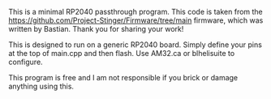 This is a minimal RP2040 passthrough program. This code is taken from the https://github.com/Project-Stinger/Firmware/tree/main firmware, which was written by Bastian. Thank you for sharing your work!

This is designed to run on a generic RP2040 board. Simply define your pins at the top of main.cpp and then flash. Use AM32.ca or blhelisuite to configure. 

This program is free and I am not responsible if you brick or damage anything using this. 
